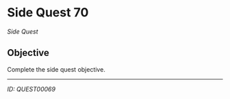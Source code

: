 # Side Quest 70

*Side Quest*

## Objective
Complete the side quest objective.

---
*ID: QUEST00069*